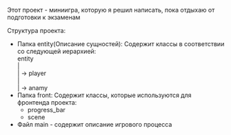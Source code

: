Этот проект - миниигра, которую я решил написать, пока отдыхаю от подготовки к экзаменам

Структура проекта:
- Папка entity(Описание сущностей):
    Содержит классы в соответствии со следующей иерархией:  
      entity  
      |  
      | -> player  
      |  
      | -> anamy  
- Папка front:
    Содержит классы, которые используются для фронтенда проекта:
    - progress_bar
    - scene
- Файл main - содержит описание игрового процесса
